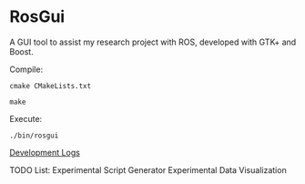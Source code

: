 # RosGui
A GUI tool to assist my research project with ROS, developed with GTK+ and Boost.

Compile:

```cmake CMakeLists.txt```

```make```

Execute:

```./bin/rosgui```


[Development Logs](http://www.ysonggit.io)

TODO List:
Experimental Script Generator
Experimental Data Visualization


